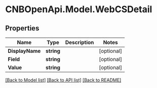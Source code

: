 # CNBOpenApi.Model.WebCSDetail

## Properties

Name | Type | Description | Notes
------------ | ------------- | ------------- | -------------
**DisplayName** | **string** |  | [optional] 
**Field** | **string** |  | [optional] 
**Value** | **string** |  | [optional] 

[[Back to Model list]](../../README.md#documentation-for-models) [[Back to API list]](../../README.md#documentation-for-api-endpoints) [[Back to README]](../../README.md)

